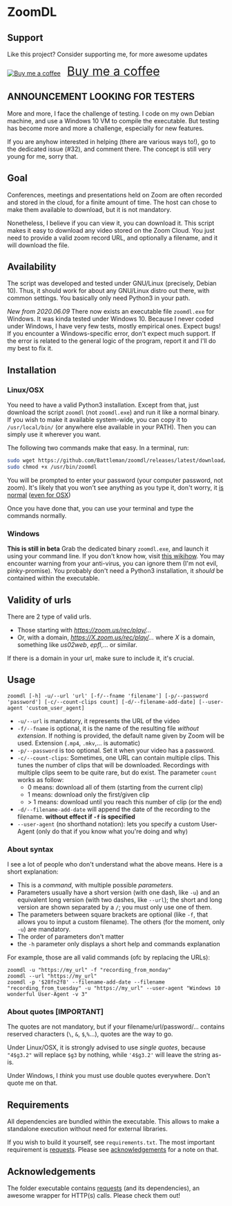 # ZoomDL

## Support
Like this project? Consider supporting me, for more awesome updates

<a class="bmc-button" target="_blank" href="https://www.buymeacoffee.com/Battleman"><img src="https://cdn.buymeacoffee.com/buttons/bmc-new-btn-logo.svg" alt="Buy me a coffee"><span style="margin-left:15px;font-size:28px !important;">Buy me a coffee</span></a>

## ANNOUNCEMENT LOOKING FOR TESTERS
More and more, I face the challenge of testing. I code on my own Debian machine, and use a Windows 10 VM to compile the executable. But testing has become more and more a challenge, especially for new features.

If you are anyhow interested in helping (there are various ways to!), go to the dedicated issue (#32), and comment there. The concept is still very young for me, sorry that.

## Goal
Conferences, meetings and presentations held on Zoom are often recorded and stored in the cloud, for a finite amount of time. The host can chose to make them available to download, but it is not mandatory.

Nonetheless, I believe if you can view it, you can download it. This script makes it easy to download any video stored on the Zoom Cloud. You just need to provide a valid zoom record URL, and optionally a filename, and it will download the file.

## Availability
The script was developed and tested under GNU/Linux (precisely, Debian 10). Thus, it should work for about any GNU/Linux distro out there, with common settings. You basically only need Python3 in your path.

*New from 2020.06.09* There now exists an executable file `zoomdl.exe` for Windows. It was kinda tested under Windows 10. Because I never coded under Windows, I have very few tests, mostly empirical ones. Expect bugs! If you encounter a Windows-specific error, don't expect much support. If the error is related to the general logic of the program, report it and I'll do my best to fix it.

## Installation
### Linux/OSX
You need to have a valid Python3 installation. Except from that, just download the script `zoomdl` (not `zoomdl.exe`) and run it like a normal binary. If you wish to make it available system-wide, you can copy it to `/usr/local/bin/` (or anywhere else available in your PATH). Then you can simply use it wherever you want.

The following two commands make that easy. In a terminal, run:
```bash
sudo wget https://github.com/Battleman/zoomdl/releases/latest/download/zoomdl -O /usr/bin/zoomdl
sudo chmod +x /usr/bin/zoomdl
```
You will be prompted to enter your password (your computer password, not zoom). It's likely that you won't see anything as you type it, don't worry, it [is normal](https://askubuntu.com/questions/112069/nothing-shows-up-in-the-terminal-when-i-type-my-password) ([even for OSX](https://osxdaily.com/2015/02/04/terminal-wont-show-password-when-typed/))

Once you have done that, you can use your terminal and type the commands normally.

### Windows
**This is still in beta**
Grab the dedicated binary `zoomdl.exe`, and launch it using your command line. If you don't know how, visit [this wikihow](https://www.wikihow.com/Run-an-EXE-File-From-Command-Prompt). You may encounter warning from your anti-virus, you can ignore them (I'm not evil, pinky-promise). You probably don't need a Python3 installation, it *should* be contained within the executable.

## Validity of urls
There are 2 type of valid urls.
* Those starting with _https://zoom.us/rec/play/..._
* Or, with a domain, _https://X.zoom.us/rec/play/..._ where _X_ is a domain, something like _us02web_, _epfl_,... or similar.

If there is a domain in your url, make sure to include it, it's crucial.
## Usage
`zoomdl [-h] -u/--url 'url' [-f/--fname 'filename'] [-p/--password 'password'] [-c/--count-clips count] [-d/--filename-add-date] [--user-agent 'custom_user_agent]`
* `-u/--url` is mandatory, it represents the URL of the video
* `-f/--fname` is optional, it is the name of the resulting file _without extension_. If nothing is provided, the default name given by Zoom will be used. Extension (`.mp4`, `.mkv`,... is automatic)
* `-p/--password` is too optional. Set it when your video has a password.
* `-c/--count-clips`: Sometimes, one URL can contain multiple clips. This tunes the number of clips that will be downloaded. Recordings with multiple clips seem to be quite rare, but do exist. The parameter `count` works as follow:
  * 0 means: download all of them (starting from the current clip)
  * 1 means: download only the first/given clip
  * \> 1 means: download until you reach this number of clip (or the end)
* `-d/--filename-add-date` will append the date of the recording to the filename. **without effect if `-f` is specified**
* `--user-agent` (no shorthand notation): lets you specify a custom User-Agent (only do that if you know what you're doing and why)

### About syntax
I see a lot of people who don't understand what the above means. Here is a short explanation:
* This is a _command_, with multiple possible _parameters_.
* Parameters usually have a short version (with one dash, like `-u`) and an equivalent long version (with two dashes, like `--url`); the short and long version are shown separated by a `/`; you must only use one of them.
* The parameters between square brackets are optional (like `-f`, that allows you to input a custom filename). The others (for the moment, only `-u`) are mandatory.
* The order of parameters don't matter
* the `-h` parameter only displays a short help and commands explanation

For example, those are all valid commands (ofc by replacing the URLs):
```
zoomdl -u "https://my_url" -f "recording_from_monday"
zoomdl --url "https://my_url"
zoomdl -p '$28fn2f8' --filename-add-date --filename "recording_from_tuesday" -u "https://my_url" --user-agent "Windows 10 wonderful User-Agent -v 3"
```
### About quotes [IMPORTANT]
The quotes are not mandatory, but if your filename/url/password/... contains reserved characters (`\`, `&`, `$`,`%`...), quotes are the way to go.

Under Linux/OSX, it is strongly advised to use *single quotes*, because `"4$g3.2"` will replace `$g3` by nothing, while `'4$g3.2'` will leave the string as-is.

Under Windows, I *think* you must use double quotes everywhere. Don't quote me on that.


## Requirements
All dependencies are bundled within the executable. This allows to make a standalone execution without need for external libraries.

If you wish to build it yourself, see `requirements.txt`. The most important requirement is [requests](https://github.com/psf/requests). Please see [acknowledgements](#acknowledgements) for a note on that.

## Acknowledgements
The folder executable contains [requests](https://github.com/psf/requests) (and its dependencies), an awesome wrapper for HTTP(s) calls. Please check them out!
